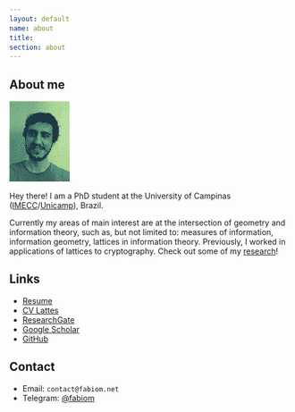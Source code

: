 ```yaml
---
layout: default
name: about
title:
section: about
---
```


## About me

<div class="card">
  <img src="me.png">
</div>

Hey there! I am a PhD student at the University of Campinas ([IMECC](https://www.ime.unicamp.br/)/[Unicamp](https://www.unicamp.br/)), Brazil.

Currently my areas of main interest are at the intersection of geometry and information theory, such as, but not limited to: measures of information, information geometry, lattices in information theory. Previously, I worked in applications of lattices to cryptography. Check out some of my [research](/research)!


## Links

- [Resume](/docs/resume.pdf)
- [CV Lattes](http://lattes.cnpq.br/5029099102514492)
- [ResearchGate](https://www.researchgate.net/profile/Fabio-C-C-Meneghetti)
- [Google Scholar](https://scholar.google.com/citations?user=htGuJdwAAAAJ)
- [GitHub](https://github.com/fabiom)

## Contact

- Email: `contact@fabiom.net`
- Telegram: [@fabiom](https://t.me/fabiom)

